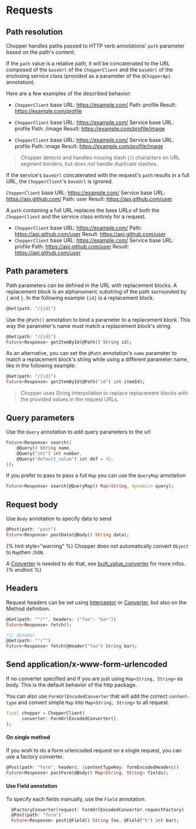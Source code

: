 # Requests

## Path resolution

Chopper handles paths passed to HTTP verb annotations' `path` parameter based on the path's content.

If the `path` value is a relative path, it will be concatenated to the URL composed of the `baseUrl` of the `ChopperClient` and the `baseUrl` of the enclosing service class (provided as a parameter of the `@ChopperApi` annotation).

Here are a few examples of the described behavior:

 * `ChopperClient` base URL: https://example.com/
    Path: profile
    Result: https://example.com/profile

* `ChopperClient` base URL: https://example.com/
  Service base URL: profile
  Path: /image
  Result: https://example.com/profile/image

* `ChopperClient` base URL: https://example.com/
  Service base URL: profile
  Path: image
  Result: https://example.com/profile/image

> Chopper detects and handles missing slash (`/`) characters on URL segment borders, but *does not* handle duplicate slashes.

If the service's `baseUrl` concatenated with the request's `path` results in a full URL, the `ChopperClient`'s `baseUrl` is ignored.

`ChopperClient` base URL: https://example.com/
Service base URL: https://api.github.com/
Path: user
Result: https://api.github.com/user

A `path` containing a full URL replaces the base URLs of both the `ChopperClient` and the service class entirely for a request.

* `ChopperClient` base URL: https://example.com/
  Path: https://api.github.com/user
  Result: https://api.github.com/user
* `ChopperClient` base URL: https://example.com/
  Service base URL: profile
  Path: https://api.github.com/user
  Result: https://api.github.com/user


## Path parameters

Path parameters can be defined in the URL with replacement blocks. A replacement block is an alphanumeric substring of the path surrounded by `{` and `}`. In the following example `{id}` is a replacement block.

```dart
@Get(path: "/{id}")
```

Use the `@Path()` annotation to bind a parameter to a replacement block. This way the parameter's name must match a replacement block's string.

```dart
@Get(path: "/{id}")
Future<Response> getItemById(@Path() String id);
```

As an alternative, you can set the `@Path` annotation's `name` parameter to match a replacement block's string while using a different parameter name, like in the following example:

```dart
@Get(path: "/{id}")
Future<Response> getItemById(@Path("id") int itemId);
```

> Chopper uses String interpolation to replace replacement blocks with the provided values in the request URLs.

## Query parameters

Use the `Query` annotation to add query parameters to the url

```dart
Future<Response> search({
    @Query() String name,
    @Query("int") int number,
    @Query("default_value") int def = 42,
});
```

If you prefer to pass to pass a full `Map` you can use the `QueryMap` annotation

```dart
Future<Response> search(@QueryMap() Map<String, dynamic> query);
```

## Request body

Use `Body` annotation to specify data to send.

```dart
@Post(path: "post")
Future<Response> postData(@Body() String data);
```

{% hint style="warning" %}
Chopper does not automatically convert `Object` to `Map`then `JSON`.

A [Converter](converters/converters.md) is needed to do that, see [built\_value\_converter](converters/built-value-converter.md#built-value) for more infos.
{% endhint %}

## Headers

Request headers can be set using [Interceptor](interceptors.md) or [Converter](converters/converters.md), but also on the Method definition.

```dart
@Get(path: ""/"", headers: {"foo": "bar"})
Future<Response> fetch();

/// dynamic
@Get(path: ""/"")
Future<Response> fetch(@Header("foo") String bar);
```

## Send application/x-www-form-urlencoded

If no converter specified and if you are just using `Map<String, String>` as body. This is the default behavior of the http package.

You can also use `FormUrlEncodedConverter` that will add the correct `content-type` and convert simple `Map` into `Map<String, String>` to all request.

```dart
final chopper = ChopperClient(
      converter: FormUrlEncodedConverter(),
);
```

#### On single method

If you wish to do a form urlencoded request on a single request, you can use a factory converter.

```dart
@Post(path: "form", headers: {contentTypeKey: formEncodedHeaders})
Future<Response> postForm(@Body() Map<String, String> fields);
```

#### Use Field annotation

To specify each fields manually, use the `Field` annotation.

```dart
  @FactoryConverter(request: FormUrlEncodedConverter.requestFactory)
  @Post(path: "form")
  Future<Response> post(@Field() String foo, @Field("b") int bar);
```


